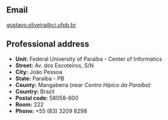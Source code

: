 ## Email 

[gustavo.oliveira@ci.ufpb.br](mailto:gustavo.oliveira@ci.ufpb.br)


## Professional address

- **Unit:** Federal University of Paraíba - Center of Informatics
- **Street:** Av. dos Escoteiros, S/N
- **City:** João Pessoa
- **State:** Paraíba - PB
- **County:** Mangabeira (near *Centro Hípico da Paraíba*)
- **Country:** Brazil 
- **Postal code:** 58058-600
- **Room:** 222
- **Phone:** +55 (83) 3209 8298

